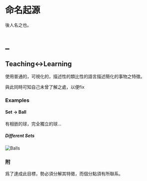 # 命名起源

後人名之也。

# _

## Teaching<->Learning

使用普通的，可視化的，描述性的類比性的語言描述簡化的事物之特徵。

與此同時可知自己未曾了解之處，以便fix


### Examples

#### Set -> Ball

有相嵌的球，完全獨立的球...

##### Different Sets

![Balls](https://web.archive.org/web/20200822131736/https://encrypted-tbn0.gstatic.com/images?q=tbn%3AANd9GcRcJXvpTMS0oiFNAPRRV1zqK50XKbMoKYLRvB4qZSZAvvJ8TwQ&s=)

### 附

爲了達成此目標，勢必須分解其特徵，而個分點須有所聯系。
